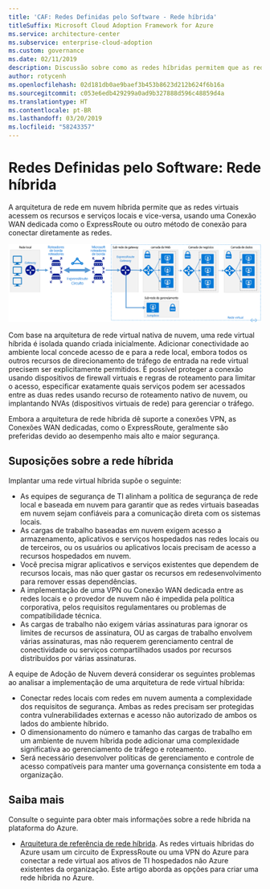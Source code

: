```yaml
---
title: 'CAF: Redes Definidas pelo Software - Rede híbrida'
titleSuffix: Microsoft Cloud Adoption Framework for Azure
ms.service: architecture-center
ms.subservice: enterprise-cloud-adoption
ms.custom: governance
ms.date: 02/11/2019
description: Discussão sobre como as redes híbridas permitem que as redes virtuais em nuvem conectem-se a recursos locais
author: rotycenh
ms.openlocfilehash: 02d181db0ae9baef3b453b8623d212b624f6b16a
ms.sourcegitcommit: c053e6edb429299a0ad9b327888d596c48859d4a
ms.translationtype: HT
ms.contentlocale: pt-BR
ms.lasthandoff: 03/20/2019
ms.locfileid: "58243357"
---
```

# <a name="software-defined-networks-hybrid-network"></a>Redes Definidas pelo Software: Rede híbrida

A arquitetura de rede em nuvem híbrida permite que as redes virtuais acessem os recursos e serviços locais e vice-versa, usando uma Conexão WAN dedicada como o ExpressRoute ou outro método de conexão para conectar diretamente as redes.

![Rede híbrida](../../../reference-architectures/hybrid-networking/images/expressroute.png)

Com base na arquitetura de rede virtual nativa de nuvem, uma rede virtual híbrida é isolada quando criada inicialmente. Adicionar conectividade ao ambiente local concede acesso de e para a rede local, embora todos os outros recursos de direcionamento de tráfego de entrada na rede virtual precisem ser explicitamente permitidos. É possível proteger a conexão usando dispositivos de firewall virtuais e regras de roteamento para limitar o acesso, especificar exatamente quais serviços podem ser acessados entre as duas redes usando recurso de roteamento nativo de nuvem, ou implantando NVAs (dispositivos virtuais de rede) para gerenciar o tráfego.

Embora a arquitetura de rede híbrida dê suporte a conexões VPN, as Conexões WAN dedicadas, como o ExpressRoute, geralmente são preferidas devido ao desempenho mais alto e maior segurança.

## <a name="hybrid-assumptions"></a>Suposições sobre a rede híbrida

Implantar uma rede virtual híbrida supõe o seguinte:

- As equipes de segurança de TI alinham a política de segurança de rede local e baseada em nuvem para garantir que as redes virtuais baseadas em nuvem sejam confiáveis para a comunicação direta com os sistemas locais.
- As cargas de trabalho baseadas em nuvem exigem acesso a armazenamento, aplicativos e serviços hospedados nas redes locais ou de terceiros, ou os usuários ou aplicativos locais precisam de acesso a recursos hospedados em nuvem.
- Você precisa migrar aplicativos e serviços existentes que dependem de recursos locais, mas não quer gastar os recursos em redesenvolvimento para remover essas dependências.
- A implementação de uma VPN ou Conexão WAN dedicada entre as redes locais e o provedor de nuvem não é impedida pela política corporativa, pelos requisitos regulamentares ou problemas de compatibilidade técnica.
- As cargas de trabalho não exigem várias assinaturas para ignorar os limites de recursos de assinatura, OU as cargas de trabalho envolvem várias assinaturas, mas não requerem gerenciamento central de conectividade ou serviços compartilhados usados por recursos distribuídos por várias assinaturas.

A equipe de Adoção de Nuvem deverá considerar os seguintes problemas ao analisar a implementação de uma arquitetura de rede virtual híbrida:

- Conectar redes locais com redes em nuvem aumenta a complexidade dos requisitos de segurança. Ambas as redes precisam ser protegidas contra vulnerabilidades externas e acesso não autorizado de ambos os lados do ambiente híbrido.
- O dimensionamento do número e tamanho das cargas de trabalho em um ambiente de nuvem híbrida pode adicionar uma complexidade significativa ao gerenciamento de tráfego e roteamento.
- Será necessário desenvolver políticas de gerenciamento e controle de acesso compatíveis para manter uma governança consistente em toda a organização.

## <a name="learn-more"></a>Saiba mais

Consulte o seguinte para obter mais informações sobre a rede híbrida na plataforma do Azure.

- [Arquitetura de referência de rede híbrida](../../../reference-architectures/hybrid-networking/expressroute.md). As redes virtuais híbridas do Azure usam um circuito de ExpressRoute ou uma VPN do Azure para conectar a rede virtual aos ativos de TI hospedados não Azure existentes da organização. Este artigo aborda as opções para criar uma rede híbrida no Azure.
